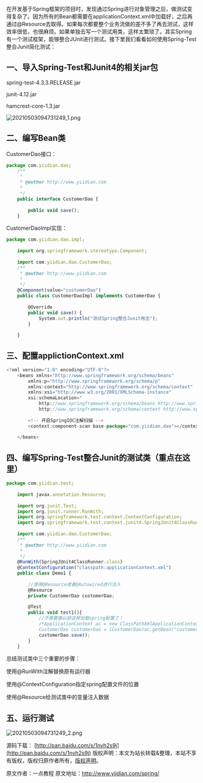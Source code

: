


在开发基于Spring框架的项目时，发现通过Spring进行对象管理之后，做测试变得复杂了。因为所有的Bean都需要在applicationContext.xml中加载好，之后再通过@Resource去取得。如果每次都要整个业务流做的差不多了再去测试，这样效率很低，也很麻烦。如果单独去写一个测试用类，这样太繁琐了。其实Spring有一个测试框架，能够整合JUnit进行测试。接下里我们看看如何使用Spring-Test整合Junit简化测试：

## **一、导入Spring-Test和Junit4的相关jar包**

spring-test-4.3.3.RELEASE.jar

junit-4.12.jar

hamcrest-core-1.3.jar

![20210503094731249_1.png](https://gitee.com/hezhiyuan007/java-study/raw/master/images/Spring/23fa3622-7e94-4f2e-8f45-df888771bad2.png)

## **二、编写Bean类**

CustomerDao接口：

```js 
package com.yiidian.dao;
    /**
     * 
     * @author http://www.yiidian.com
     *
     */
    public interface CustomerDao {
    
    	public void save();
    }
```

CustomerDaoImpl实现：


```js 
package com.yiidian.dao.impl;
    
    import org.springframework.stereotype.Component;
    
    import com.yiidian.dao.CustomerDao;
    /**
     * @author http://www.yiidian.com
     *
     */
    @Component(value="customerDao")
    public class CustomerDaoImpl implements CustomerDao {
    
    	@Override
    	public void save() {
    		System.out.println("测试Spring整合Junit用法");
    	}
    
    }
```

## **三、配置applictionContext.xml**


```js 
<?xml version="1.0" encoding="UTF-8"?>
    <beans xmlns="http://www.springframework.org/schema/beans"
    	xmlns:p="http://www.springframework.org/schema/p"
    	xmlns:context="http://www.springframework.org/schema/context"
        xmlns:xsi="http://www.w3.org/2001/XMLSchema-instance"
        xsi:schemaLocation="
            http://www.springframework.org/schema/beans http://www.springframework.org/schema/beans/spring-beans.xsd
            http://www.springframework.org/schema/context http://www.springframework.org/schema/context/spring-context.xsd">
    
    	<!-- 开启SpringIOC注解扫描 -->
    	<context:component-scan base-package="com.yiidian.dao"></context:component-scan>
    	
    </beans>
```

## **四、编写Spring-Test整合Junit的测试类（重点在这里）**


```js 
package com.yiidian.test;
    
    import javax.annotation.Resource;
    
    import org.junit.Test;
    import org.junit.runner.RunWith;
    import org.springframework.test.context.ContextConfiguration;
    import org.springframework.test.context.junit4.SpringJUnit4ClassRunner;
    
    import com.yiidian.dao.CustomerDao;
    /**
     * @author http://www.yiidian.com
     *
     */
    @RunWith(SpringJUnit4ClassRunner.class)
    @ContextConfiguration("classpath:applicationContext.xml")
    public class Demo1 {
    	
    	//使用@Resource或者@Autowired进行注入
    	@Resource
    	private CustomerDao customerDao;
    	
    	@Test
    	public void test1(){
    		//不需要像以前这样加载spring配置了！
    		/*ApplicationContext ac = new ClassPathXmlApplicationContext("applicationContext.xml");
    		CustomerDao customerDao = (CustomerDao)ac.getBean("customerDao"); */
    		customerDao.save();
    	}
    }
```

总结测试类中三个重要的步骤：

使用@RunWith注解替换原有运行器

使用@ContextConfiguration指定spring配置文件的位置

使用@Resource给测试类中的变量注入数据

## **五、运行测试**

![20210503094731249_2.png](https://gitee.com/hezhiyuan007/java-study/raw/master/images/Spring/63ca6859-5dff-457d-ba65-d0a4b4263315.png)

源码下载： [http://pan.baidu.com/s/1nvh2s9j](http://pan.baidu.com/s/1nvh2s9j)
版权声明：本文为站长转载&整理，本站不享有版权，版权归原作者所有，[版权声明](https://gitee.com/hezhiyuan007/java-notes/raw/master/disclaimer.md)。




原文作者：一点教程 原文地址：http://www.yiidian.com/spring/